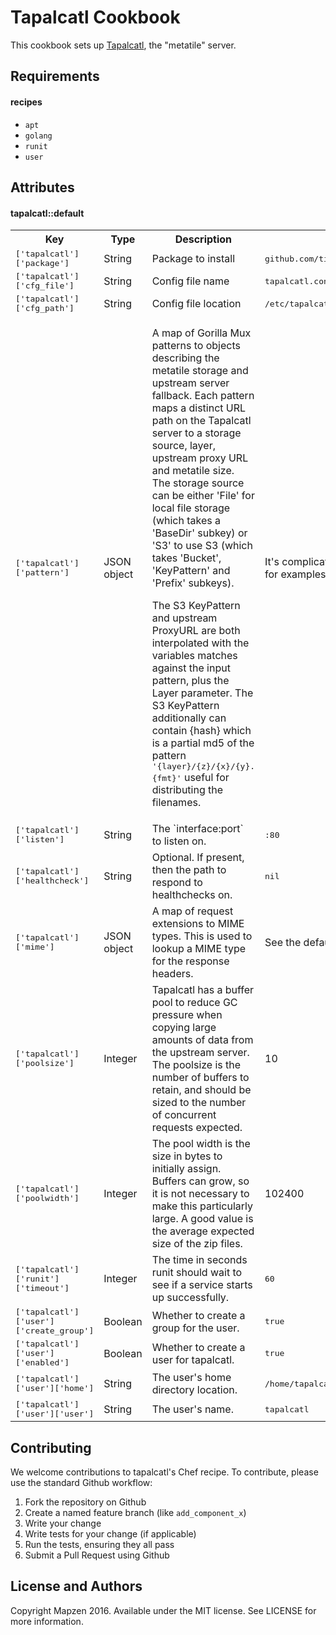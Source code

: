 Tapalcatl Cookbook
=================

This cookbook sets up [Tapalcatl](https://github.com/tilezen/tapalcatl), the "metatile" server.

Requirements
------------

#### recipes
- `apt`
- `golang`
- `runit`
- `user`

Attributes
----------

#### tapalcatl::default
<table>
  <tr>
    <th>Key</th>
    <th>Type</th>
    <th>Description</th>
    <th>Default</th>
  </tr>
  <tr>
    <td><tt>['tapalcatl']['package']</tt></td>
    <td>String</td>
    <td>Package to install</td>
    <td><tt>github.com/tilezen/tapalcatl/tapalcatl_server</tt></td>
  </tr>
  <tr>
    <td><tt>['tapalcatl']['cfg_file']</tt></td>
    <td>String</td>
    <td>Config file name</td>
    <td><tt>tapalcatl.conf</tt></td>
  </tr>
  <tr>
    <td><tt>['tapalcatl']['cfg_path']</tt></td>
    <td>String</td>
    <td>Config file location</td>
    <td><tt>/etc/tapalcatl</tt></td>
  </tr>
  <tr>
    <td><tt>['tapalcatl']['pattern']</tt></td>
    <td>JSON object</td>
    <td>
        <p>A map of Gorilla Mux patterns to objects describing the metatile storage and upstream server fallback. Each pattern maps a distinct URL path on the Tapalcatl server to a storage source, layer, upstream proxy URL and metatile size. The storage source can be either 'File' for local file storage (which takes a 'BaseDir' subkey) or 'S3' to use S3 (which takes 'Bucket', 'KeyPattern' and 'Prefix' subkeys).</p>
        <p>The S3 KeyPattern and upstream ProxyURL are both interpolated with the variables matches against the input pattern, plus the Layer parameter. The S3 KeyPattern additionally can contain {hash} which is a partial md5 of the pattern <tt>'{layer}/{z}/{x}/{y}.{fmt}'</tt> useful for distributing the filenames.</p>
    </td>
    <td>It's complicated. See the default attributes file for examples.</td>
  </tr>
  <tr>
    <td><tt>['tapalcatl']['listen']</tt></td>
    <td>String</td>
    <td>The `interface:port` to listen on.</td>
    <td><tt>:80</tt></td>
  </tr>
  <tr>
    <td><tt>['tapalcatl']['healthcheck']</tt></td>
    <td>String</td>
    <td>Optional. If present, then the path to respond to healthchecks on.</td>
    <td><tt>nil</tt></td>
  </tr>
  <tr>
    <td><tt>['tapalcatl']['mime']</tt></td>
    <td>JSON object</td>
    <td>A map of request extensions to MIME types. This is used to lookup a MIME type for the response headers.</td>
    <td>See the default attributes file for an example.</td>
  </tr>
  <tr>
    <td><tt>['tapalcatl']['poolsize']</tt></td>
    <td>Integer</td>
    <td>Tapalcatl has a buffer pool to reduce GC pressure when copying large amounts of data from the upstream server. The poolsize is the number of buffers to retain, and should be sized to the number of concurrent requests expected.</td>
    <td>10</td>
  </tr>
  <tr>
    <td><tt>['tapalcatl']['poolwidth']</tt></td>
    <td>Integer</td>
    <td>The pool width is the size in bytes to initially assign. Buffers can grow, so it is not necessary to make this particularly large. A good value is the average expected size of the zip files.</td>
    <td>102400</td>
  </tr>
  <tr>
    <td><tt>['tapalcatl']['runit']['timeout']</tt></td>
    <td>Integer</td>
    <td>The time in seconds runit should wait to see if a service starts up successfully.</td>
    <td><tt>60</tt></td>
  </tr>
  <tr>
    <td><tt>['tapalcatl']['user']['create_group']</tt></td>
    <td>Boolean</td>
    <td>Whether to create a group for the user.</td>
    <td><tt>true</tt></td>
  </tr>
  <tr>
    <td><tt>['tapalcatl']['user']['enabled']</tt></td>
    <td>Boolean</td>
    <td>Whether to create a user for tapalcatl.</td>
    <td><tt>true</tt></td>
  </tr>
  <tr>
    <td><tt>['tapalcatl']['user']['home']</tt></td>
    <td>String</td>
    <td>The user's home directory location.</td>
    <td><tt>/home/tapalcatl</tt></td>
  </tr>
  <tr>
    <td><tt>['tapalcatl']['user']['user']</tt></td>
    <td>String</td>
    <td>The user's name.</td>
    <td><tt>tapalcatl</tt></td>
  </tr>
</table>

Contributing
------------

We welcome contributions to tapalcatl's Chef recipe. To contribute, please use the standard Github workflow:

1. Fork the repository on Github
2. Create a named feature branch (like `add_component_x`)
3. Write your change
4. Write tests for your change (if applicable)
5. Run the tests, ensuring they all pass
6. Submit a Pull Request using Github

License and Authors
-------------------

Copyright Mapzen 2016. Available under the MIT license. See LICENSE for more information.

